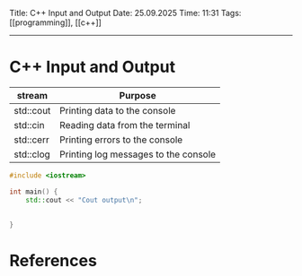 Title: C++ Input and Output
Date: 25.09.2025
Time: 11:31
Tags: [[programming]], [[c++]]

---
# C++ Input and Output

| stream    | Purpose                              |
| --------- | ------------------------------------ |
| std::cout | Printing data to the console         |
| std::cin  | Reading data from the terminal       |
| std::cerr | Printing errors to the console       |
| std::clog | Printing log messages to the console |

```c++
#include <iostream>

int main() {
	std::cout << "Cout output\n";
	
	
}
```

# References